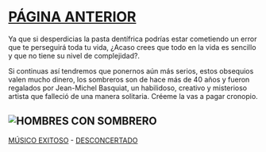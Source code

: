 # [PÁGINA ANTERIOR](CUENTOORIGINAL.md)
Ya que si desperdicias la pasta dentífrica podrías estar cometiendo un error que te perseguirá toda tu vida, ¿Acaso crees que todo en la vida es sencillo y que no tiene su nivel de complejidad?.

Si continuas así tendremos que ponernos aún más serios, estos obsequios valen mucho dinero, los sombreros son de hace más de 40 años y fueron regalados por Jean-Michel Basquiat, un habilidoso, creativo y misterioso artista que falleció de una manera solitaria. Créeme la vas a pagar cronopio.

![HOMBRES CON SOMBRERO](https://www.neoteo.com/wp-content/uploads/2019/03/logo-28.jpg)
---
[MÚSICO EXITOSO](FINAL2.1.md) - [DESCONCERTADO](FINAL2.2.md)

